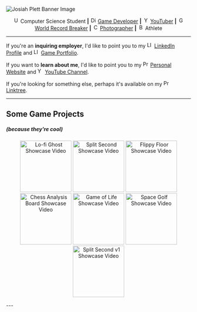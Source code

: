 ![Josiah Plett Banner Image](https://user-images.githubusercontent.com/65507438/182953399-c0e6de56-e5ab-4608-adcf-d2ec56a1d429.jpg)
<p align="center">
<a href="https://www.linkedin.com/in/josiahplett/"><img src="https://user-images.githubusercontent.com/65507438/182956438-1653ac5c-f478-4a73-81b6-618cd919aef8.png" alt="UW" height="16px"/></a> 
Computer Science Student <strong>|</strong> 
<a href="https://www.plett.dev/split-second"><img src="https://user-images.githubusercontent.com/65507438/182959738-a150e32f-2ea2-4fcb-abd1-41c6ae4d69d4.png" alt="Dino" height="16px"/></a> 
<a href="https://www.plett.dev/games">Game Developer</a> <strong>|</strong> 
<a href="https://www.youtube.com/josiahplett"><img src="https://user-images.githubusercontent.com/65507438/182969500-883fdf59-04df-468d-b827-96060feef662.png" alt="YT" height="16px"/></a> 
<a href="https://www.youtube.com/josiahplett">YouTuber</a> <strong>|</strong> 
<a href="https://youtu.be/euEsvBd13A8?t=190"><img src="https://user-images.githubusercontent.com/65507438/182959287-128f5ea5-680c-4540-bead-c68790775357.png" alt="GWR" height="16px"/></a> 
<a href="https://www.plett.dev/features">World Record Breaker</a> <strong>|</strong> 
<a href="https://www.plett.dev/photography"><img src="https://user-images.githubusercontent.com/65507438/182958267-e5bca3b2-4f28-47b1-bc44-6fce2a82b61f.png" alt="Camera" height="16px"/></a> 
<a href="https://www.plett.dev/More/photography">Photographer</a> <strong>|</strong> 
<img src="https://user-images.githubusercontent.com/65507438/182959868-c79db324-d184-497b-813c-94f0b68b00bd.png" alt="Badminton" height="16px"/> 
Athlete
</p>

---

If you're an **inquiring employer**, I'd like to point you to my <a href="https://www.linkedin.com/in/josiahplett/"><img src="https://user-images.githubusercontent.com/65507438/182967307-197669fc-b621-44a4-88d6-fb4cb874d8bd.png" alt="LI" height="16px"/></a> [LinkedIn Profile](https://www.linkedin.com/in/josiahplett/) and <a href="https://www.plett.dev/games"><img src="https://user-images.githubusercontent.com/65507438/182968445-33dd7453-cf61-4101-89a9-02a889ce3fc6.png" alt="LI" height="16px"/></a> [Game Portfolio](https://www.plett.dev/games).

If you want to **learn about me**, I'd like to point you to my <a href="https://www.plett.dev"><img src="https://user-images.githubusercontent.com/65507438/182969271-d4fea540-02d8-464f-8caf-1d54d2634e04.png" alt="Profile" height="16px"/></a> [Personal Website](https://www.plett.dev) and <a href="https://www.youtube.com/josiahplett"><img src="https://user-images.githubusercontent.com/65507438/182969500-883fdf59-04df-468d-b827-96060feef662.png" alt="YT" height="16px"/></a> [YouTube Channel](https://www.youtube.com/josiahplett).

If you're looking for something else, perhaps it's available on my <a href="[https://www.plett.dev](https://linktr.ee/josiahplett)"><img src="https://user-images.githubusercontent.com/65507438/182969828-c7d4e9bf-b957-4751-bb91-0b5bd1bb93c6.png" alt="Profile" height="16px"/></a> [Linktree](https://linktr.ee/josiahplett).

---

## Some Game Projects
##### (because they're cool)

<p float="left" align="center">
<a href="https://itch.io/jam/uw-game-dev-club-fall-2032-game-jam/rate/2340160"><img src="https://github.com/plettj/lofi_ghost/blob/main/display_files/lofi_ghost_showcase.mp4" alt="Lo-fi Ghost Showcase Video" height="140px"/></a>
<a href="https://www.coolmathgames.com/0-split-second"><img src="https://github.com/plettj/SplitSecond/blob/main/youtube/split_second_showcase_2.mp4" alt="Split Second Showcase Video" height="140px"/></a>
<a href="https://plettdev.itch.io/flippyfloor"><img src="https://github.com/plettj/plettj/blob/main/showcase_videos/flippy_floor_showcase.mp4" alt="Flippy Floor Showcase Video" height="140px"/></a>
<a href="https://analysisboard.surge.sh/"><img src="https://github.com/plettj/plettj/blob/main/showcase_videos/chess_analysis_showcase.mp4" alt="Chess Analysis Board Showcase Video" height="140px"/></a>
<a href="https://www.plett.dev/More/game-of-life"><img src="https://github.com/plettj/plettj/blob/main/showcase_videos/game_of_life_showcase_1.mp4" alt="Game of Life Showcase Video" height="140px"/></a>
<a href="https://spacegolf.surge.sh/"><img src="https://github.com/plettj/plettj/blob/main/showcase_videos/space_golf_showcase.mp4" alt="Space Golf Showcase Video" height="140px"/></a>
<a href="https://devpost.com/software/split-second"><img src="https://github.com/plettj/plettj/blob/main/showcase_videos/split_second_v1_showcase.mp4" alt="Split Second v1 Showcase Video" height="140px"/></a>
</p>
---

<!-- Not sure if I'll add more to this. This seems quite apt. -->
